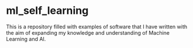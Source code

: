 # ml_self_learning
This is a repository filled with examples of software that I have written with the aim of expanding my knowledge and understanding of Machine Learning and AI.

